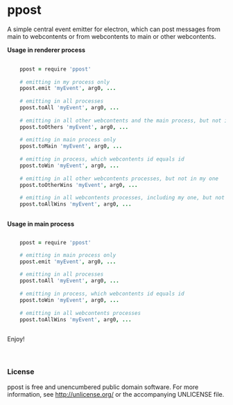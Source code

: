 # ppost

A simple central event emitter for electron, which can post messages from main to webcontents or from webcontents to main or other webcontents.
  
**Usage in renderer process**
```coffee
      
    ppost = require 'ppost'  
    
    # emitting in my process only
    ppost.emit 'myEvent', arg0, ...
    
    # emitting in all processes
    ppost.toAll 'myEvent', arg0, ...
    
    # emitting in all other webcontents and the main process, but not in my one
    ppost.toOthers 'myEvent', arg0, ...
    
    # emitting in main process only
    ppost.toMain 'myEvent', arg0, ...
    
    # emitting in process, which webcontents id equals id
    ppost.toWin 'myEvent', arg0, ...
    
    # emitting in all other webcontents processes, but not in my one
    ppost.toOtherWins 'myEvent', arg0, ...
    
    # emitting in all webcontents processes, including my one, but not in main
    ppost.toAllWins 'myEvent', arg0, ...
                           
```  
  
**Usage in main process**
```coffee

    ppost = require 'ppost'

    # emitting in main process only
    ppost.emit 'myEvent', arg0, ...
    
    # emitting in all processes
    ppost.toAll 'myEvent', arg0, ...
    
    # emitting in process, which webcontents id equals id
    ppost.toWin 'myEvent', arg0, ...
    
    # emitting in all webcontents processes
    ppost.toAllWins 'myEvent', arg0, ...
    
```
  
Enjoy!
<br>  
<br>  

### License    
   
ppost is free and unencumbered public domain software. For more information, see http://unlicense.org/ or the accompanying UNLICENSE file.
  
